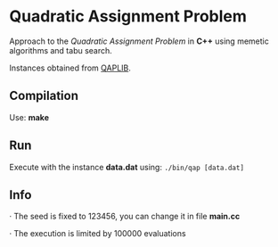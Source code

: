Quadratic Assignment Problem
============================
Approach to the *Quadratic Assignment Problem* in **C++** using memetic algorithms and tabu search.

Instances obtained from [QAPLIB](http://anjos.mgi.polymtl.ca/qaplib/inst.html).

Compilation
-----------
Use: __make__

Run
---------
Execute with the instance __data.dat__ using:    `./bin/qap [data.dat]`

Info
---------
· The seed is fixed to 123456, you can change it in file __main.cc__

· The execution is limited by 100000 evaluations
